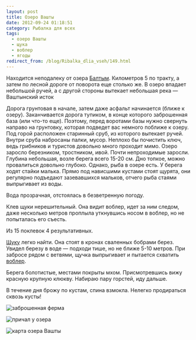 ```yaml
---
layout: post
title: Озеро Вашты
date: 2012-09-24 01:18:51
category: Рыбалка для всех
tags:
  - озеро Вашты
  - щука
  - воблер
  - ягоды
redirect_from: /blog/Ribalka_dlia_vseh/149.html
---
```

Находится неподалеку от озера [Балтым][1]. Километров 5
по тракту, а затем по лесной дороге от поворота еще столько же. В озеро
впадает небольшой ручей, а с другой стороны вытекает небольшая река —
Ваштынский исток

Дорога грунтовая в начале, затем даже асфальт начинается (ближе к
озеру). Заканчивается дорога тупиком, в конце которого заброшенная база
(или что-то еще). Поэтому, перед воротами базы нужно свернуть направо на
грунтовку, которая подведет вас немного поближе к озеру. Под горой
расположен старинный сруб, из которого вытекает ручей. Внутри сруба
набросаны палки, мусор. Неплохо бы почистить ключ, ведь грибников и
туристов довольно много проходит мимо.
Озеро заросло березником, тростником, ивой. Почти непроходимые заросли.
Глубина небольшая, возле берега всего 15-20 см. Дно топкое, можно
провалиться довольно глубоко.
Однако, рыба в озере есть. У берега ходят стайки малька. Прямо под
нависшими кустами стоят щурята, они регулярно подъедают зазевавшихся
мальков, отчего рыба стаями выпрыгивает из воды.

Вода прозрачная, отстоялась в безветренную погоду.

Клев щуки нерешительный. Она видит воблер, идет за ним следом, даже
несколько метров проплыла уткнувшись носом в воблер, но не попыталась
его съесть.

Из 15 поклевок 4 результативных.

[Щуку][2] легко найти. Она стоят в кронах сваленных
бобрами берез. Увидел березу в воде — подходи тише, но не ближе 5-10
метров. При забросе рядом с ветвями, щучка выпрыгивает и пытается
схватить [воблер][3].

Берега болотистые, местами покрыты мхом. Присмотревшись вижу красную
крупную клюкву. Набираю пару горстей, иду дальше.

В течение дня брожу по кустам, спина взмокла. Нелегко продираться сквозь
кусты!

![заброшенная
ферма](http://fishingguru.ru/uploads/images/00/00/01/2012/09/23/4930d6.jpg)

![причал у
озера](http://fishingguru.ru/uploads/images/00/00/01/2012/09/23/2e9097.jpg)

![карта озера
Вашты](http://fishingguru.ru/uploads/images/00/00/01/2012/09/24/8c30d0.jpg)



[1]: http://fishingguru.ru/blog/Ribalka_dlia_vseh/147.html
[2]: http://fishingguru.ru/blog/riba_osobennosti/59.html
[3]: http://fishingguru.ru/blog/sposoby/67.html
